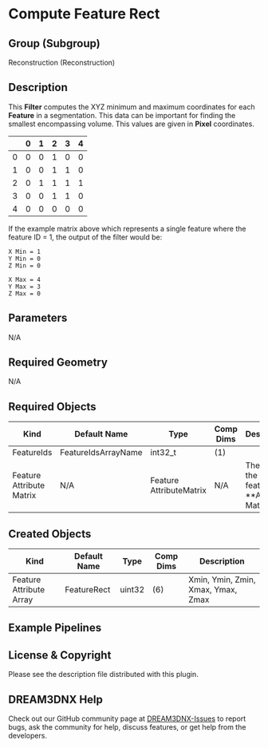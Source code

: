 # Compute Feature Rect

## Group (Subgroup)

Reconstruction (Reconstruction)

## Description

This **Filter** computes the XYZ minimum and maximum coordinates for each **Feature** in a segmentation. This data can be important for finding the smallest encompassing volume. This values are given in **Pixel** coordinates.

|       | 0 | 1 | 2 | 3 | 4 |
|-------|---|---|---|---|---|
| 0 | 0 | 0 | 1 | 0 | 0 |
| 1 | 0 | 0 | 1 | 1 | 0 |
| 2 | 0 | 1 | 1 | 1 | 1 |
| 3 | 0 | 0 | 1 | 1 | 0 |
| 4 | 0 | 0 | 0 | 0 | 0 |

If the example matrix above which represents a single feature where the feature ID = 1, the output of the filter would be:

    X Min = 1
    Y Min = 0
    Z Min = 0

    X Max = 4
    Y Max = 3
    Z Max = 0

## Parameters

N/A

## Required Geometry

N/A

## Required Objects

| Kind                      | Default Name | Type     | Comp Dims | Description                                 |
|---------------------------|--------------|----------|--------|---------------------------------------------|
| FeatureIds | FeatureIdsArrayName | int32_t | (1) | |
| Feature Attribute Matrix | N/A | Feature AttributeMatrix | N/A | The path to the cell feature **Attribute Matrix |

## Created Objects

| Kind                      | Default Name | Type     | Comp Dims | Description                                 |
|---------------------------|--------------|----------|--------|---------------------------------------------|
| Feature Attribute Array | FeatureRect | uint32 | (6) | Xmin, Ymin, Zmin, Xmax, Ymax, Zmax |

## Example Pipelines

## License & Copyright

Please see the description file distributed with this plugin.

## DREAM3DNX Help

Check out our GitHub community page at [DREAM3DNX-Issues](https://github.com/BlueQuartzSoftware/DREAM3DNX-Issues) to report bugs, ask the community for help, discuss features, or get help from the developers.
